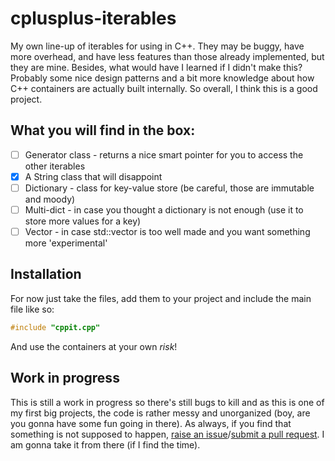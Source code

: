 # cplusplus-iterables

My own line-up of iterables for using in C++. They may be buggy, have more overhead, and have less features than those already implemented, but they are mine. Besides, what would have I learned if I didn't make this? Probably some nice design patterns and a bit more knowledge about how C++ containers are actually built internally. So overall, I think this is a good project.

## What you will find in the box:
- [ ] Generator class - returns a nice smart pointer for you to access the other iterables
- [x] A String class that will disappoint
- [ ] Dictionary - class for key-value store (be careful, those are immutable and moody)
- [ ] Multi-dict - in case you thought a dictionary is not enough (use it to store more values for a key)
- [ ] Vector - in case std::vector is too well made and you want something more 'experimental'

## Installation

For now just take the files, add them to your project and include the main file like so:
```c++
#include "cppit.cpp"
```
    
And use the containers at your own *risk*!

## Work in progress
This is still a work in progress so there's still bugs to kill and as this is one of my first big projects, the code is rather messy and unorganized (boy, are you gonna have some fun going in there). As always, if you find that something is not supposed to happen, [raise an issue](https://github.com/Flu/cplusplus/issues)/[submit a pull request](https://github.com/Flu/cplusplus/pulls). I am gonna take it from there (if I find the time).
